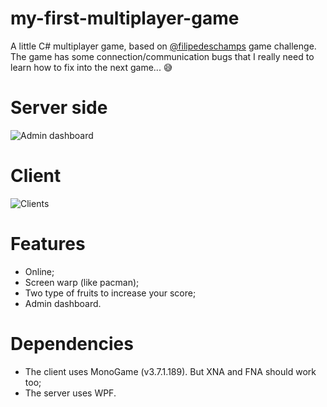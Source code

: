 # my-first-multiplayer-game
A little C# multiplayer game, based on <a href="https://github.com/filipedeschamps">@filipedeschamps</a> game challenge. <br>
The game has some connection/communication bugs that I really need to learn how to fix into the next game... 😅

# Server side
![Admin dashboard](https://imagizer.imageshack.com/img924/8719/r34N2W.png)

# Client
![Clients](https://imagizer.imageshack.com/img924/6715/JF8kHb.png)

# Features
  * Online;
  * Screen warp (like pacman);
  * Two type of fruits to increase your score;
  * Admin dashboard.

# Dependencies
 * The client uses MonoGame (v3.7.1.189). But XNA and FNA should work too;
 * The server uses WPF.
